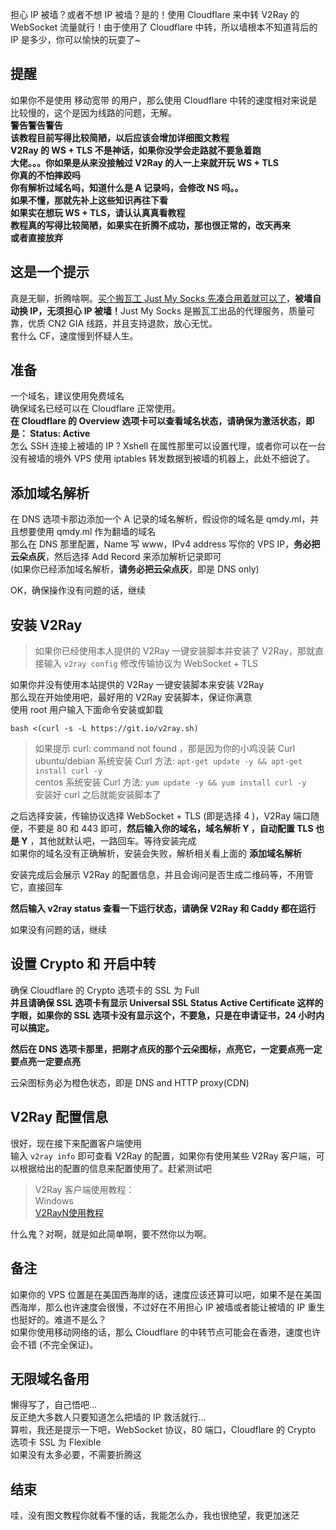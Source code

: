 <div class="post-content">
<p>担心 IP 被墙？或者不想 IP 被墙？是的！使用 Cloudflare 来中转 V2Ray 的 WebSocket 流量就行！由于使用了 Cloudflare 中转，所以墙根本不知道背后的 IP 是多少，你可以愉快的玩耍了~</p>

<h2 id="提醒">提醒</h2>

<p>如果你不是使用 移动宽带 的用户，那么使用 Cloudflare 中转的速度相对来说是比较慢的，这个是因为线路的问题，无解。<br />
<strong>警告警告警告</strong><br />
<strong>该教程目前写得比较简陋，以后应该会增加详细图文教程</strong><br />
<strong>V2Ray 的 WS + TLS 不是神话，如果你没学会走路就不要急着跑</strong><br />
<strong>大佬。。。你如果是从来没接触过 V2Ray 的人一上来就开玩  WS + TLS</strong><br />
<strong>你真的不怕摔跤吗</strong><br />
<strong>你有解析过域名吗，知道什么是 A 记录吗，会修改 NS 吗。。</strong><br />
<strong>如果不懂，那就先补上这些知识再往下看</strong><br />
<strong>如果实在想玩 WS + TLS，请认认真真看教程</strong><br />
<strong>教程真的写得比较简陋，如果实在折腾不成功，那也很正常的，改天再来</strong><br />
<strong>或者直接放弃</strong></p>

<h2 id="这是一个提示">这是一个提示</h2>

<p>真是无聊，折腾啥啊。<a href="https://github.com/pitech007/v2ray/wiki/%E6%90%AC%E7%93%A6%E5%B7%A5Just-My-Socks-%E5%9B%BE%E6%96%87%E8%B4%AD%E4%B9%B0%E6%95%99%E7%A8%8B" class="links" target="_blank">买个搬瓦工 Just My Socks 先凑合用着就可以了</a>，<b>被墙自动换 IP，无须担心 IP 被墙！</b>Just My Socks 是搬瓦工出品的代理服务，质量可靠，优质 CN2 GIA 线路，并且支持退款，放心无忧。<br />
套什么 CF，速度慢到怀疑人生。</p>

<h2 id="准备">准备</h2>

<p>一个域名，建议使用免费域名<br />
确保域名已经可以在 Cloudflare 正常使用。<br />
<strong>在 Cloudflare 的 Overview 选项卡可以查看域名状态，请确保为激活状态，即是： Status: Active</strong><br />
怎么 SSH 连接上被墙的 IP ? Xshell 在属性那里可以设置代理，或者你可以在一台没有被墙的境外 VPS 使用 iptables 转发数据到被墙的机器上，此处不细说了。</p>

<h2 id="添加域名解析">添加域名解析</h2>

<p>在 DNS 选项卡那边添加一个 A 记录的域名解析，假设你的域名是 qmdy.ml，并且想要使用 qmdy.ml 作为翻墙的域名<br />
那么在 DNS 那里配置，Name 写 www，IPv4 address 写你的 VPS IP，<strong>务必把云朵点灰</strong>，然后选择 Add Record 来添加解析记录即可<br />
(如果你已经添加域名解析，<strong>请务必把云朵点灰</strong>，即是 DNS only)</p>

<p>OK，确保操作没有问题的话，继续</p>

<h2 id="安装-v2ray">安装 V2Ray</h2>

<blockquote>
<p>如果你已经使用本人提供的 V2Ray 一键安装脚本并安装了 V2Ray，那就直接输入 <code>v2ray config</code> 修改传输协议为 WebSocket + TLS</p>
</blockquote>

<p>如果你并没有使用本站提供的 V2Ray 一键安装脚本来安装 V2Ray<br />
那么现在开始使用吧，最好用的 V2Ray 安装脚本，保证你满意<br />
使用 root 用户输入下面命令安装或卸载</p>

<pre><code>bash &lt;(curl -s -L https://git.io/v2ray.sh)
</code></pre>

<blockquote>
<p>如果提示 curl: command not found ，那是因为你的小鸡没装 Curl<br />
ubuntu/debian 系统安装 Curl 方法: <code>apt-get update -y &amp;&amp; apt-get install curl -y</code><br />
centos 系统安装 Curl 方法: <code>yum update -y &amp;&amp; yum install curl -y</code><br />
安装好 curl 之后就能安装脚本了</p>
</blockquote>

<p>之后选择安装，传输协议选择 WebSocket + TLS (即是选择 4 )，V2Ray 端口随便，不要是 80 和 443 即可，<strong>然后输入你的域名，域名解析 Y ，自动配置 TLS 也是 Y</strong> ，其他就默认吧，一路回车。等待安装完成<br />
如果你的域名没有正确解析，安装会失败，解析相关看上面的 <strong>添加域名解析</strong></p>

<p>安装完成后会展示 V2Ray 的配置信息，并且会询问是否生成二维码等，不用管它，直接回车</p>

<p><strong>然后输入 v2ray status 查看一下运行状态，请确保 V2Ray 和 Caddy 都在运行</strong></p>

<p>如果没有问题的话，继续</p>

<h2 id="设置-crypto-和-开启中转">设置 Crypto 和 开启中转</h2>

<p>确保 Cloudflare 的 Crypto 选项卡的 SSL 为 Full<br />
<strong>并且请确保 SSL 选项卡有显示 Universal SSL Status Active Certificate 这样的字眼，如果你的 SSL 选项卡没有显示这个，不要急，只是在申请证书，24 小时内可以搞定。</strong></p>

<p><strong>然后在 DNS 选项卡那里，把刚才点灰的那个云朵图标，点亮它，一定要点亮一定要点亮一定要点亮</strong></p>

<p>云朵图标务必为橙色状态，即是 DNS and HTTP proxy(CDN)</p>

<h2 id="v2ray-配置信息">V2Ray 配置信息</h2>

<p>很好，现在接下来配置客户端使用<br />
输入 <code>v2ray info</code> 即可查看 V2Ray 的配置，如果你有使用某些 V2Ray 客户端，可以根据给出的配置的信息来配置使用了。赶紧测试吧</p>

<blockquote>
<p>V2Ray 客户端使用教程：<br />
Windows<br />
<a href="https://github.com/233boy/v2ray/wiki/V2RayN%E4%BD%BF%E7%94%A8%E6%95%99%E7%A8%8B" rel="nofollow" target="_blank">V2RayN使用教程</a></p>
</blockquote>

<div class="post-ad">
    
    
    
</div>


<p>什么鬼？对啊，就是如此简单啊，要不然你以为啊。</p>

<h2 id="备注">备注</h2>

<p>如果你的 VPS 位置是在美国西海岸的话，速度应该还算可以吧，如果不是在美国西海岸，那么也许速度会很慢，不过好在不用担心 IP 被墙或者能让被墙的 IP 重生也挺好的。难道不是么？<br />
如果你使用移动网络的话，那么 Cloudflare 的中转节点可能会在香港，速度也许会不错 (不完全保证)。</p>

<h2 id="无限域名备用">无限域名备用</h2>

<p>懒得写了，自己悟吧&hellip;<br />
反正绝大多数人只要知道怎么把墙的 IP 救活就行&hellip;<br />
算啦，我还是提示一下吧，WebSocket 协议，80 端口，Cloudflare 的 Crypto 选项卡 SSL 为 Flexible<br />
如果没有太多必要，不需要折腾这</p>

<h2 id="结束">结束</h2>

<p>哇，没有图文教程你就看不懂的话，我能怎么办，我也很绝望，我更加迷茫</p>

<p><img src="https://affpass.com/ga?ga=v2ray&amp;dt=github.wiki.5&amp;dr=&amp;ul=zh-CN&amp;sd=24-bit&amp;sr=&amp;vp=&amp;z=0&amp;dl=/github/5" alt="" /></p>
</div>
